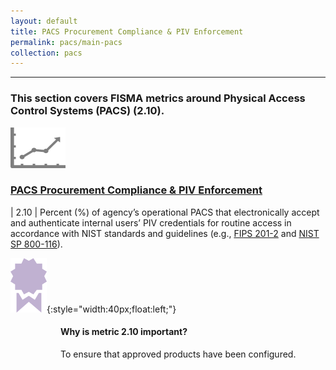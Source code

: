 ```yaml
---
layout: default
title: PACS Procurement Compliance & PIV Enforcement
permalink: pacs/main-pacs
collection: pacs
---
```

---
<h3> This section covers FISMA metrics around Physical Access Control Systems (PACS) (2.10). </h3>

<img src="../img/graph.png" alt="logo" />

### [PACS Procurement Compliance & PIV Enforcement](collection-210)

| 2.10 | Percent (%) of agency’s operational PACS that electronically accept and authenticate internal users’ PIV credentials for routine access in accordance with NIST standards and guidelines (e.g., [FIPS 201-2](http://nvlpubs.nist.gov/nistpubs/FIPS/NIST.FIPS.201-2.pdf) and [NIST SP 800-116](http://nvlpubs.nist.gov/nistpubs/Legacy/SP/nistspecialpublication800-116.pdf)).

![ribbon logo](../img/ribbon.png){:style="width:40px;float:left;"}
<style>
div .usa-alert {background-color: #e1f3f8;}
div .usa-alert-text {
padding-left: 5rem;
horizontal-align: right; }
  </style>
  <div class="usa-alert">
  <div class="usa-alert-text">
    <p class="usa-alert-text"><H4>Why is metric 2.10 important?</H4></p>
To ensure that approved products have been configured.
</div>
</div>
